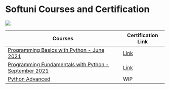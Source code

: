 # Softuni Courses and Certification
[![](https://upload.wikimedia.org/wikipedia/commons/thumb/archive/7/76/20171030100647%21Logo_Software_University_%28SoftUni%29_-_blue.png/120px-Logo_Software_University_%28SoftUni%29_-_blue.png)](https://softuni.bg/)


| Courses  |  Certification Link  |
| ------------ | ------------ |
| [Programming Basics with Python - June 2021](https://softuni.bg/trainings/3441/programming-basics-with-python-june-2021 "Programming Basics with Python - June 2021") | [Link](https://softuni.bg/certificates/details/109878/e614d4e7 "Link")   |
| [Programming Fundamentals with Python - September 2021](https://softuni.bg/trainings/3450/programming-fundamentals-with-python-september-2021 "Programming Fundamentals with Python - September 2021")  |  [Link](https://softuni.bg/certificates/details/119419/395d6f55 "Link") |
| [Python Advanced](https://softuni.bg/modules/74/python-advanced/1325 "Python Advanced") | WIP |
